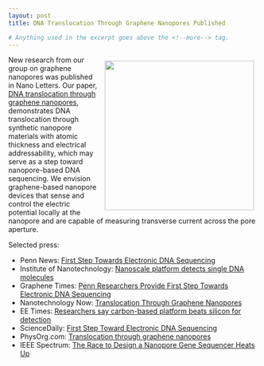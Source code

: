 ```yaml
---
layout: post
title: DNA Translocation Through Graphene Nanopores Published

# Anything used in the excerpt goes above the <!--more--> tag.
---
```

<img src="{{site.baseurl}}/{{site.img_path}}/graphene-rj-small.jpg" align="right" style="padding: 10px;" width="300px">

New research from our group on graphene nanopores was published in Nano Letters. 
Our paper, [DNA translocation through graphene nanopores](http://pubs.acs.org/doi/abs/10.1021/nl101046t), demonstrates DNA translocation through synthetic nanopore materials with atomic thickness and electrical addressability, which may serve as a step toward nanopore-based DNA sequencing.
We envision graphene-based nanopore devices that sense and control the electric potential locally at the nanopore and are capable of measuring transverse current across the pore aperture.

Selected press:

* Penn News: [First Step Towards Electronic DNA Sequencing](http://www.upenn.edu/pennnews/news/penn-researchers-provide-first-step-towards-electronic-dna-sequencing-translocation-through-gra)
* Institute of Nanotechnology: [Nanoscale platform detects single DNA molecules](http://www.nano.org.uk/news/755)
* Graphene Times: [Penn Researchers Provide First Step Towards Electronic DNA Sequencing](http://graphenetimes.com/2010/07/penn-researchers-provide-first-step-towards-electronic-dna-sequencing/)
* Nanotechnology Now: [Translocation Through Graphene Nanopores](http://www.nanotech-now.com/news.cgi?story_id=39308)
* EE Times: [Researchers say carbon-based platform beats silicon for detection](http://www.eetimes.com/electronics-news/4204935/Researchers-say-carbon-based-platform-beats-silicon-for-detection)
* ScienceDaily: [First Step Toward Electronic DNA Sequencing](http://www.sciencedaily.com/releases/2010/07/100726124418.htm)
* PhysOrg.com: [Translocation through graphene nanopores](http://www.physorg.com/news199365879.html)
* IEEE Spectrum: [The Race to Design a Nanopore Gene Sequencer Heats Up](http://spectrum.ieee.org/tech-talk/semiconductors/nanotechnology/the-race-to-design-a-nanopore-gene-sequencer-heats-up)

<!--more-->
